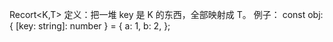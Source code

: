 Recort<K,T>
定义：把一堆 key 是 K 的东西，全部映射成 T。
例子：
const obj: { [key: string]: number } = {
  a: 1,
  b: 2,
};